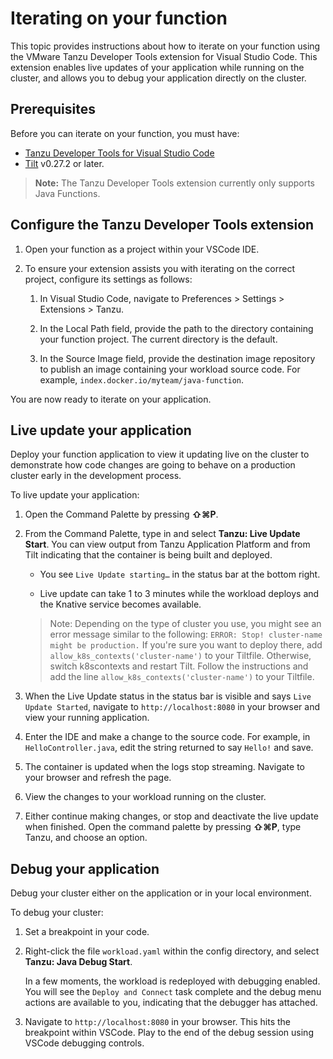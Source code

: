 # Iterating on your function

This topic provides instructions about how to iterate on your function using the
VMware Tanzu Developer Tools extension for Visual Studio Code.
This extension enables live updates of your application while running on the
cluster, and allows you to debug your application directly on the cluster.

## <a id="prereqs"></a> Prerequisites

Before you can iterate on your function, you must have:

- [Tanzu Developer Tools for Visual Studio Code](../vscode-extension/installation.md)
- [Tilt](https://docs.tilt.dev/install.html) v0.27.2 or later.

> **Note:** The Tanzu Developer Tools extension currently only supports Java Functions.

## <a id="configuration"></a> Configure the Tanzu Developer Tools extension

1. Open your function as a project within your VSCode IDE.

2. To ensure your extension assists you with iterating on the correct project,
configure its settings as follows:

    1. In Visual Studio Code, navigate to Preferences > Settings > Extensions > Tanzu.

    1. In the Local Path field, provide the path to the directory containing your function project.
    The current directory is the default.

    1. In the Source Image field, provide the destination image repository to publish
    an image containing your workload source code. For example, `index.docker.io/myteam/java-function`.

You are now ready to iterate on your application.

## <a id="live-update"></a> Live update your application

Deploy your function application to view it updating live on the cluster to demonstrate
how code changes are going to behave on a production cluster early in the development process.

To live update your application:

1. Open the Command Palette by pressing **⇧⌘P**.

1. From the Command Palette, type in and select **Tanzu: Live Update Start**.
You can view output from Tanzu Application Platform and from Tilt indicating that
the container is being built and deployed.

    - You see `Live Update starting…` in the status bar at the bottom right.

    - Live update can take 1 to 3 minutes while the workload deploys and the Knative service becomes available.

    >Note: Depending on the type of cluster you use, you might see an error message similar to the following:
    >`ERROR: Stop! cluster-name might be production.` If you're sure you want to deploy there,
    >add `allow_k8s_contexts('cluster-name')` to your Tiltfile. Otherwise, switch k8scontexts and restart Tilt.
    >Follow the instructions and add the line `allow_k8s_contexts('cluster-name')` to your Tiltfile.

1. When the Live Update status in the status bar is visible and says
`Live Update Started`, navigate to `http://localhost:8080` in your browser
and view your running application.

1. Enter the IDE and make a change to the source code.
For example, in `HelloController.java`, edit the string returned to say `Hello!` and save.

1. The container is updated when the logs stop streaming. Navigate to your browser and refresh the page.

1. View the changes to your workload running on the cluster.

1. Either continue making changes, or stop and deactivate the live update when finished.
Open the command palette by pressing **⇧⌘P**, type Tanzu, and choose an option. <!-- Clarify which options? Are these the options to continue or stop? -->

## <a id="debug-app"></a> Debug your application

Debug your cluster either on the application or in your local environment.

To debug your cluster:

1. Set a breakpoint in your code.

1. Right-click the file `workload.yaml` within the config directory, and select **Tanzu: Java Debug Start**.

    In a few moments, the workload is redeployed with debugging enabled.
    You will see the `Deploy and Connect` task complete and the debug menu actions
    are available to you, indicating that the debugger has attached.

1. Navigate to `http://localhost:8080` in your browser. This hits the breakpoint within VSCode.
Play to the end of the debug session using VSCode debugging controls.

